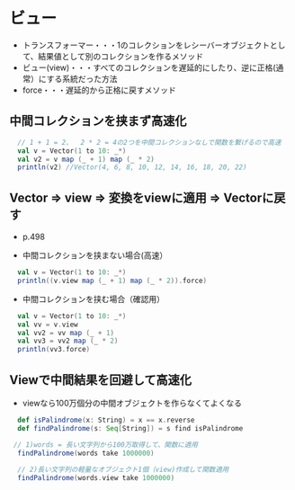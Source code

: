 # ビュー

- トランスフォーマー・・・1のコレクションをレシーバーオブジェクトとして、結果値として別のコレクションを作るメソッド
- ビュー(view)・・・すべてのコレクションを遅延的にしたり、逆に正格(通常）にする系統だった方法
- force・・・遅延的から正格に戻すメソッド


## 中間コレクションを挟まず高速化
```scala
  // 1 + 1 = 2、  2 * 2 = 4の2つを中間コレクションなしで関数を繋げるので高速
  val v = Vector(1 to 10: _*)
  val v2 = v map (_ + 1) map (_ * 2)
  println(v2) //Vector(4, 6, 8, 10, 12, 14, 16, 18, 20, 22)
```

## Vector => view => 変換をviewに適用 => Vectorに戻す
- p.498

- 中間コレクションを挟まない場合(高速）
```scala
  val v = Vector(1 to 10: _*)
  println((v.view map (_ + 1) map (_ * 2)).force)
```

- 中間コレクションを挟む場合（確認用）
```scala
  val v = Vector(1 to 10: _*)
  val vv = v.view
  val vv2 = vv map (_ + 1)
  val vv3 = vv2 map (_ * 2)
  println(vv3.force)
```

## Viewで中間結果を回避して高速化

- viewなら100万個分の中間オブジェクトを作らなくてよくなる

```scala
  def isPalindrome(x: String) = x == x.reverse
  def findPalindrome(s: Seq[String]) = s find isPalindrome

 // 1)words = 長い文字列から100万取得して、関数に適用
  findPalindrome(words take 1000000)
  
  // 2)長い文字列の軽量なオブジェクト1個（view)作成して関数適用
  findPalindrome(words.view take 1000000)
```
